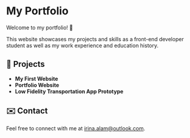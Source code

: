 # My Portfolio

Welcome to my portfolio! 💌  

This website showcases my projects and skills as a front-end developer student as well as my work experience and education history.

## 📂 Projects
- **My First Website**
- **Portfolio Website**
- **Low Fidelity Transportation App Prototype**  

## ✉️ Contact  
Feel free to connect with me at irina.alam@outlook.com.  
